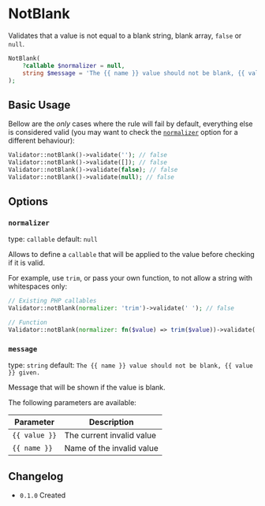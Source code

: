 # NotBlank

Validates that a value is not equal to a blank string, blank array, `false` or `null`.

```php
NotBlank(
    ?callable $normalizer = null,
    string $message = 'The {{ name }} value should not be blank, {{ value }} given.'
);
```

## Basic Usage

Bellow are the *only* cases where the rule will fail by default, 
everything else is considered valid (you may want to check the [`normalizer`](#normalizer) option for a different behaviour):

```php
Validator::notBlank()->validate(''); // false
Validator::notBlank()->validate([]); // false
Validator::notBlank()->validate(false); // false
Validator::notBlank()->validate(null); // false
```

## Options

### `normalizer`

type: `callable` default: `null`

Allows to define a `callable` that will be applied to the value before checking if it is valid.

For example, use `trim`, or pass your own function, to not allow a string with whitespaces only:

```php
// Existing PHP callables
Validator::notBlank(normalizer: 'trim')->validate(' '); // false

// Function
Validator::notBlank(normalizer: fn($value) => trim($value))->validate(' '); // false
```

### `message`

type: `string` default: `The {{ name }} value should not be blank, {{ value }} given.`

Message that will be shown if the value is blank.

The following parameters are available:

| Parameter     | Description               |
|---------------|---------------------------|
| `{{ value }}` | The current invalid value |
| `{{ name }}`  | Name of the invalid value |

## Changelog

- `0.1.0` Created